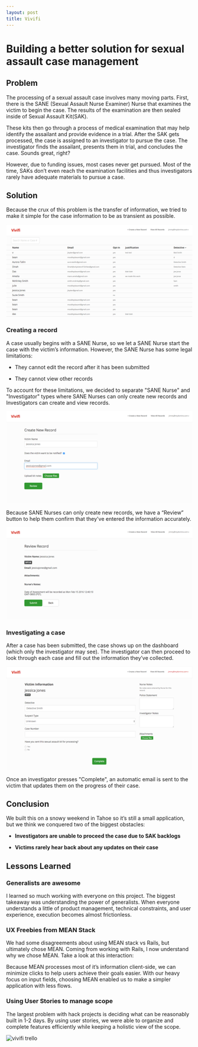 ```yaml
---
layout: post
title: Vivifi
---
```

# Building a better solution for sexual assault case management

## Problem

The processing of a sexual assault case involves many moving parts. First, there is the SANE (Sexual Assault Nurse Examiner) Nurse that examines the victim to begin the case. The results of the examination are then sealed inside of Sexual Assault Kit(SAK).

These kits then go through a process of medical examination that may help identify the assailant and provide evidence in a trial. After the SAK gets processed, the case is assigned to an investigator to pursue the case. The investigator finds the assailant, presents them in trial, and concludes the case. Sounds great, right?

However, due to funding issues, most cases never get pursued. Most of the time, SAKs don’t even reach the examination facilities and thus investigators rarely have adequate materials to pursue a case.

## Solution

Because the crux of this problem is the transfer of information, we tried to make it simple for the case information to be as transient as possible.

![vivifi dashboard](../assets/vivifi_dashboard.png)

### Creating a record
A case usually begins with a SANE Nurse, so we let a SANE Nurse start the case with the victim’s information. However, the SANE Nurse has some legal limitations:

- They cannot edit the record after it has been submitted

- They cannot view other records

To account for these limitations, we decided to separate "SANE Nurse" and "Investigator" types where SANE Nurses can only create new records and Investigators can create and view records.

![vivifi create](../assets/vivifi_create.png)

Because SANE Nurses can only create new records, we have a “Review” button to help them confirm that they've entered the information accurately.

![vivifi review](../assets/vivifi_review.png)

### Investigating a case
After a case has been submitted, the case shows up on the dashboard (which only the investigator may see). The investigator can then proceed to look through each case and fill out the information they’ve collected. 

![vivifi victim](../assets/vivifi_victim.png)

Once an investigator presses "Complete", an automatic email is sent to the victim that updates them on the progress of their case.

## Conclusion
We built this on a snowy weekend in Tahoe so it’s still a small application, but we think we conquered two of the biggest obstacles:

- **Investigators are unable to proceed the case due to SAK backlogs**

- **Victims rarely hear back about any updates on their case**

## Lessons Learned


### Generalists are awesome

I learned so much working with everyone on this project. The biggest takeaway was understanding the power of generalists. When everyone understands a little of product management, technical constraints, and user experience, execution becomes almost frictionless. 

### UX Freebies from MEAN Stack

We had some disagreements about using MEAN stack vs Rails, but ultimately chose MEAN. Coming from working with Rails, I now understand why we chose MEAN. Take a look at this interaction:


Because MEAN processes most of it’s information client-side, we can minimize clicks to help users achieve their goals easier. With our heavy focus on input fields, choosing MEAN enabled us to make a simpler application with less flows.




### Using User Stories to manage scope

The largest problem with hack projects is deciding what can be reasonably built in 1-2 days. By using user stories, we were able to organize and complete features efficiently while keeping a holistic view of the scope.

![vivifi trello](..assets/vivifi_trello.png)
